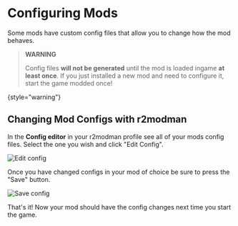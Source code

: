 # Configuring Mods

Some mods have custom config files that allow you to change how the mod behaves.

> **WARNING**
> 
> Config files **will not be generated** until the mod is loaded ingame **at least once**. If you just installed a new mod and need to configure it, start the game modded once!
> 
{style="warning"}

## Changing Mod Configs with r2modman
In the **Config editor** in your r2modman profile see all of your mods config files. Select the one you wish and click "Edit Config".

![Edit config](editconfig.png)

Once you have changed configs in your mod of choice be sure to press the "Save" button.

![Save config](saveconfig.png)

That's it! Now your mod should have the config changes next time you start the game.